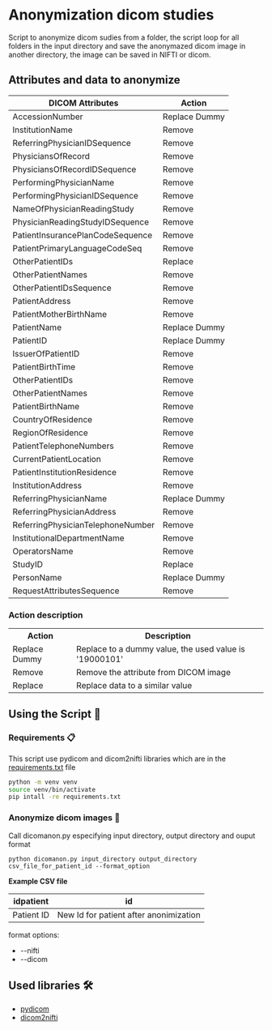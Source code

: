 # Anonymization dicom studies

Script to anonymize dicom sudies from a folder, the script loop for all folders in the input directory and  save the anonymazed dicom image  in another directory, the image can be saved in NIFTI or dicom.

## Attributes and data to anonymize

<table>
    <thead>
        <tr> 
            <th>DICOM Attributes</th>
            <th>Action</th>
        </tr>
    </thead>
    <tbody>
        <tr>
            <td>AccessionNumber</td>
            <td>Replace Dummy</td>
        <tr>
            <td>InstitutionName</td>
            <td>Remove</td>
        </tr>
        <tr>
            <td>ReferringPhysicianIDSequence</td>
            <td>Remove</td>
        </tr>
        <tr>
            <td>PhysiciansOfRecord</td>
            <td>Remove</td>
        </tr>
        <tr>
            <td>PhysiciansOfRecordIDSequence</td>
            <td>Remove</td>
        </tr>
        <tr>
            <td>PerformingPhysicianName</td>
            <td>Remove</td>
        </tr>
        <tr>
            <td>PerformingPhysicianIDSequence</td>
            <td>Remove</td>
        </tr>
        <tr>
            <td>NameOfPhysicianReadingStudy</td>
            <td>Remove</td>
        </tr>
        <tr>
            <td>PhysicianReadingStudyIDSequence</td>
            <td>Remove</td>
        </tr>
        <tr>
            <td>PatientInsurancePlanCodeSequence</td>
            <td>Remove</td>
        </tr>
        <tr>
            <td>PatientPrimaryLanguageCodeSeq</td>
            <td>Remove</td>
        </tr>
        <tr>
            <td>OtherPatientIDs</td>
            <td>Replace</td> 
        </tr>
        <tr>
            <td>OtherPatientNames</td>
            <td>Remove</td>
        </tr>
        <tr>
            <td>OtherPatientIDsSequence</td>
            <td>Remove</td>
        </tr>
        <tr>
            <td>PatientAddress</td>
            <td>Remove</td>
        </tr>
        <tr>
            <td>PatientMotherBirthName</td>
            <td>Remove</td>
        </tr>
        <tr>
            <td>PatientName</td>
            <td>Replace Dummy</td>
        </tr>
        <tr>
            <td>PatientID</td>
            <td>Replace Dummy</td>
        </tr>
        <tr>
            <td>IssuerOfPatientID</td>
            <td>Remove</td>
        </tr>
        <tr>
            <td>PatientBirthTime</td>
            <td>Remove</td>
        </tr>
        <tr>
            <td>OtherPatientIDs</td>
            <td>Remove</td>
        </tr>
        <tr>
            <td>OtherPatientNames</td>
            <td>Remove</td>
        </tr>
        <tr>
            <td>PatientBirthName</td>
            <td>Remove</td>
        </tr>
        <tr>
            <td>CountryOfResidence</td>
            <td>Remove</td>
        </tr>
        <tr>
            <td>RegionOfResidence</td>
            <td>Remove</td>
        </tr>
        <tr>
            <td>PatientTelephoneNumbers</td>
            <td>Remove</td>
        </tr>
        <tr>
            <td>CurrentPatientLocation</td>
            <td>Remove</td>
        </tr>
        <tr>
            <td>PatientInstitutionResidence</td>
            <td>Remove</td>
        </tr>
        <tr>
            <td>InstitutionAddress</td>
            <td>Remove</td>
        </tr>
        <tr>
            <td>ReferringPhysicianName</td>
            <td>Replace Dummy</td>
        </tr>
        <tr>
            <td>ReferringPhysicianAddress</td>
            <td>Remove</td>
        </tr>
        <tr>
            <td>ReferringPhysicianTelephoneNumber</td>
            <td>Remove</td>
        </tr>
        <tr>
            <td>InstitutionalDepartmentName</td>
            <td>Remove</td>
        </tr>
        <tr>
            <td>OperatorsName</td>
            <td>Remove</td>
        </tr>
        <tr>
            <td>StudyID</td>
            <td>Replace</td> 
        </tr>
        <tr>
            <td>PersonName</td>
            <td>Replace Dummy</td>
        </tr>
        <tr>
            <td>RequestAttributesSequence</td>
            <td>Remove</td>
        </tr>
    </tbody>
</table>

### Action description

<table>
  <tr>
    <th>Action</th>
    <th>Description</th>
  </tr>
  <tr>
    <td>Replace Dummy</td>
    <td>Replace to a dummy value, the used value is '19000101'</td>
  </tr>
  <tr>
    <td>Remove</td>
    <td>Remove the attribute from DICOM image</td>
  </tr>
  <tr>
    <td>Replace</td>
    <td>Replace data to a similar value</td>
  </tr>
</table>

## Using the Script 🚀

### Requirements 📋

This script use pydicom and dicom2nifti libraries which are in the 
[requirements.txt](./requirements.txt) file

```bash
python -m venv venv
source venv/bin/activate
pip intall -re requirements.txt
```

### Anonymize dicom images 🔧

Call dicomanon.py especifying input directory, output directory and ouput format

```
python dicomanon.py input_directory output_directory csv_file_for_patient_id --format_option
```

**Example CSV file**


| idpatient  |                  id                     |
|------------|-----------------------------------------|
| Patient ID | New Id for patient after anonimization  |

format options:
* --nifti
* --dicom



## Used libraries 🛠️

* [pydicom](https://github.com/pydicom/pydicom)
* [dicom2nifti](https://github.com/icometrix/dicom2nifti/tree/master/scripts/)

